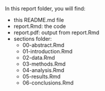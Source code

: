 In this report folder, you will find:
* this README.md file
* report.Rmd: the code
* report.pdf: output from report.Rmd
* sections folder:
	* 00-abstract.Rmd
	* 01-introduction.Rmd
	* 02-data.Rmd
	* 03-methods.Rmd
	* 04-analysis.Rmd
	* 05-results.Rmd
	* 06-conclusions.Rmd
